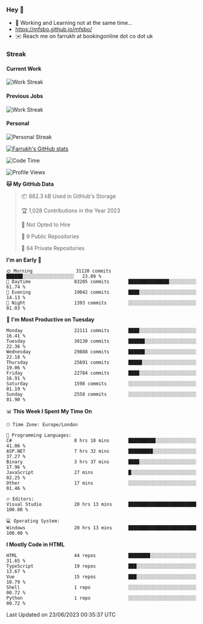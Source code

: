 ### Hey 👋

- 🏃 Working and Learning not at the same time...
- https://mfsbo.github.io/mfsbo/
- ✉️ Reach me on farrukh at bookingonline dot co dot uk

### Streak
#### Current Work
![Work Streak](https://streak-stats.demolab.com/?user=mfsbo)
#### Previous Jobs
![Work Streak](https://streak-stats.demolab.com/?user=farrukhcw)
#### Personal
![Personal Streak](https://streak-stats.demolab.com/?user=farrukhsubhani)

[![Farrukh's GitHub stats](https://github-readme-stats.vercel.app/api?username=mfsbo&hide=stars&count_private=true)](https://github.com/mfsbo/)

<!--START_SECTION:waka-->
![Code Time](http://img.shields.io/badge/Code%20Time-330%20hrs%2021%20mins-blue)

![Profile Views](http://img.shields.io/badge/Profile%20Views-12-blue)

**🐱 My GitHub Data** 

> 📦 882.3 kB Used in GitHub's Storage 
 > 
> 🏆 1,028 Contributions in the Year 2023
 > 
> 🚫 Not Opted to Hire
 > 
> 📜 9 Public Repositories 
 > 
> 🔑 64 Private Repositories 
 > 
**I'm an Early 🐤** 

```text
🌞 Morning                31120 commits       ██████░░░░░░░░░░░░░░░░░░░   23.09 % 
🌆 Daytime                83205 commits       ███████████████░░░░░░░░░░   61.74 % 
🌃 Evening                19042 commits       ████░░░░░░░░░░░░░░░░░░░░░   14.13 % 
🌙 Night                  1393 commits        ░░░░░░░░░░░░░░░░░░░░░░░░░   01.03 % 
```
📅 **I'm Most Productive on Tuesday** 

```text
Monday                   22111 commits       ████░░░░░░░░░░░░░░░░░░░░░   16.41 % 
Tuesday                  30130 commits       ██████░░░░░░░░░░░░░░░░░░░   22.36 % 
Wednesday                29888 commits       ██████░░░░░░░░░░░░░░░░░░░   22.18 % 
Thursday                 25691 commits       █████░░░░░░░░░░░░░░░░░░░░   19.06 % 
Friday                   22784 commits       ████░░░░░░░░░░░░░░░░░░░░░   16.91 % 
Saturday                 1598 commits        ░░░░░░░░░░░░░░░░░░░░░░░░░   01.19 % 
Sunday                   2558 commits        ░░░░░░░░░░░░░░░░░░░░░░░░░   01.90 % 
```


📊 **This Week I Spent My Time On** 

```text
🕑︎ Time Zone: Europe/London

💬 Programming Languages: 
C#                       8 hrs 18 mins       ██████████░░░░░░░░░░░░░░░   41.06 % 
ASP.NET                  7 hrs 32 mins       █████████░░░░░░░░░░░░░░░░   37.27 % 
Binary                   3 hrs 37 mins       ████░░░░░░░░░░░░░░░░░░░░░   17.96 % 
JavaScript               27 mins             █░░░░░░░░░░░░░░░░░░░░░░░░   02.25 % 
Other                    17 mins             ░░░░░░░░░░░░░░░░░░░░░░░░░   01.46 % 

🔥 Editors: 
Visual Studio            20 hrs 13 mins      █████████████████████████   100.00 % 

💻 Operating System: 
Windows                  20 hrs 13 mins      █████████████████████████   100.00 % 
```

**I Mostly Code in HTML** 

```text
HTML                     44 repos            ████████░░░░░░░░░░░░░░░░░   31.65 % 
TypeScript               19 repos            ███░░░░░░░░░░░░░░░░░░░░░░   13.67 % 
Vue                      15 repos            ███░░░░░░░░░░░░░░░░░░░░░░   10.79 % 
Shell                    1 repo              ░░░░░░░░░░░░░░░░░░░░░░░░░   00.72 % 
Python                   1 repo              ░░░░░░░░░░░░░░░░░░░░░░░░░   00.72 % 
```




 Last Updated on 23/06/2023 00:35:37 UTC
<!--END_SECTION:waka-->
<!--
**mfsbo/mfsbo** is a ✨ _special_ ✨ repository because its `README.md` (this file) appears on your GitHub profile.

Here are some ideas to get you started:

- 🔭 I’m currently working on ...
- 🌱 I’m currently learning ...
- 👯 I’m looking to collaborate on ...
- 🤔 I’m looking for help with ...
- 💬 Ask me about ...
- 📫 How to reach me: ...
- 😄 Pronouns: ...
- ⚡ Fun fact: ...
-->
